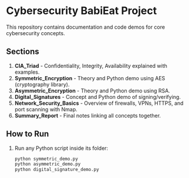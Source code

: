 # Cybersecurity BabiEat Project

This repository contains documentation and code demos for core cybersecurity concepts.

## Sections
1. **CIA_Triad** - Confidentiality, Integrity, Availability explained with examples.
2. **Symmetric_Encryption** - Theory and Python demo using AES (cryptography library).
3. **Asymmetric_Encryption** - Theory and Python demo using RSA.
4. **Digital_Signatures** - Concept and Python demo of signing/verifying.
5. **Network_Security_Basics** - Overview of firewalls, VPNs, HTTPS, and port scanning with Nmap.
6. **Summary_Report** - Final notes linking all concepts together.

## How to Run
1. Run any Python script inside its folder:
   ```bash
   python symmetric_demo.py
   python asymmetric_demo.py
   python digital_signature_demo.py
   ```
